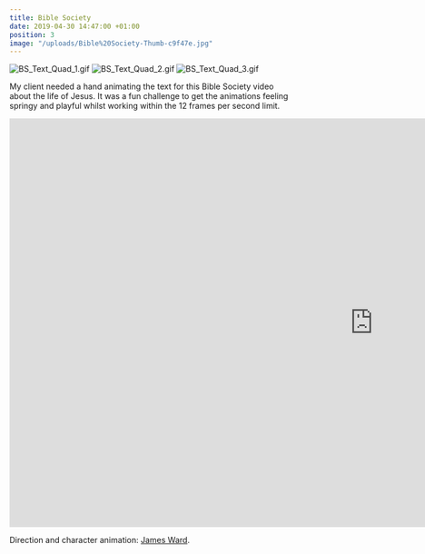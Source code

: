 ```yaml
---
title: Bible Society
date: 2019-04-30 14:47:00 +01:00
position: 3
image: "/uploads/Bible%20Society-Thumb-c9f47e.jpg"
---
```


![BS_Text_Quad_1.gif](/uploads/BS_Text_Quad_1.gif)
![BS_Text_Quad_2.gif](/uploads/BS_Text_Quad_2.gif)
![BS_Text_Quad_3.gif](/uploads/BS_Text_Quad_3.gif)

My client needed a hand animating the text for this Bible Society video about the life of Jesus. It was a fun challenge to get the animations feeling springy and playful whilst working within the 12 frames per second limit.

<iframe width="1280" height="720" src="https://www.youtube.com/embed/O9GSs5B-0yQ" frameborder="0" allow="accelerometer; autoplay; encrypted-media; gyroscope; picture-in-picture" allowfullscreen></iframe>

Direction and character animation: [James Ward](http://www.jamesward.tv/).

